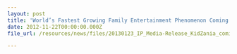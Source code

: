 ```yaml
---
layout: post
title: 'World’s Fastest Growing Family Entertainment Phenomenon Coming to Sentosa'
date: 2012-11-22T00:00:00.000Z
file_url: /resources/news/files/20130123_IP_Media-Release_KidZania_coming_to_Singapore.pdf

---
```


